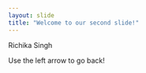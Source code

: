 ```yaml
---
layout: slide
title: "Welcome to our second slide!"
---
```

Richika Singh


Use the left arrow to go back!
